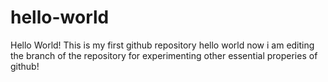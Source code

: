 # hello-world
Hello World! This is my first github repository
hello world now i am editing the branch of the repository for experimenting other essential properies of github!
